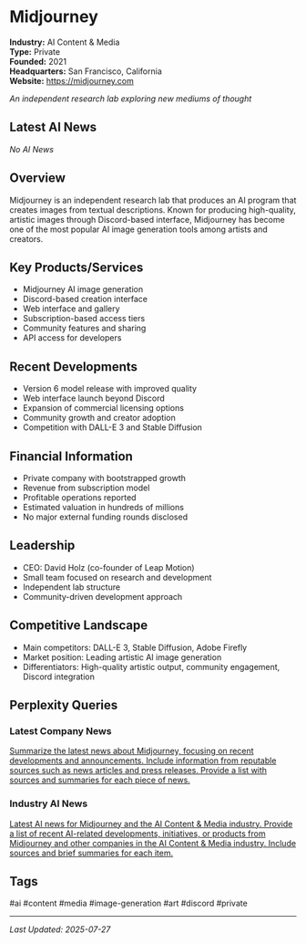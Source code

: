 # Midjourney

**Industry:** AI Content & Media  
**Type:** Private  
**Founded:** 2021  
**Headquarters:** San Francisco, California  
**Website:** https://midjourney.com

*An independent research lab exploring new mediums of thought*

## Latest AI News

*No AI News*

## Overview
Midjourney is an independent research lab that produces an AI program that creates images from textual descriptions. Known for producing high-quality, artistic images through Discord-based interface, Midjourney has become one of the most popular AI image generation tools among artists and creators.

## Key Products/Services
- Midjourney AI image generation
- Discord-based creation interface
- Web interface and gallery
- Subscription-based access tiers
- Community features and sharing
- API access for developers

## Recent Developments
- Version 6 model release with improved quality
- Web interface launch beyond Discord
- Expansion of commercial licensing options
- Community growth and creator adoption
- Competition with DALL-E 3 and Stable Diffusion

## Financial Information
- Private company with bootstrapped growth
- Revenue from subscription model
- Profitable operations reported
- Estimated valuation in hundreds of millions
- No major external funding rounds disclosed

## Leadership
- CEO: David Holz (co-founder of Leap Motion)
- Small team focused on research and development
- Independent lab structure
- Community-driven development approach

## Competitive Landscape
- Main competitors: DALL-E 3, Stable Diffusion, Adobe Firefly
- Market position: Leading artistic AI image generation
- Differentiators: High-quality artistic output, community engagement, Discord integration

## Perplexity Queries
### Latest Company News
[Summarize the latest news about Midjourney, focusing on recent developments and announcements. Include information from reputable sources such as news articles and press releases. Provide a list with sources and summaries for each piece of news.](https://www.perplexity.ai/search/summarize-the-latest-news-about-midjourney-focusing-on-recent-developments-and-announcements-include-information-from-reputable-sources-such-as-news-articles-and-press-releases-provide-a-list-with-sources-and-summaries-for-each-piece-of-news)

### Industry AI News
[Latest AI news for Midjourney and the AI Content & Media industry. Provide a list of recent AI-related developments, initiatives, or products from Midjourney and other companies in the AI Content & Media industry. Include sources and brief summaries for each item.](https://www.perplexity.ai/search/latest-ai-news-for-midjourney-and-the-ai-content-media-industry-provide-a-list-of-recent-ai-related-developments-initiatives-or-products-from-midjourney-and-other-companies-in-the-ai-content-media-industry-include-sources-and-brief-summaries-for-each-item)

## Tags
#ai #content #media #image-generation #art #discord #private

---
*Last Updated: 2025-07-27*